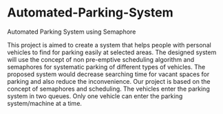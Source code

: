 # Automated-Parking-System
Automated Parking System using Semaphore


This project is aimed to create a
system that helps people with personal vehicles to find for parking easily at selected
areas. The designed system will use the concept of non pre-emptive scheduling
algorithm and semaphores for systematic parking of different types of vehicles. The
proposed system would decrease searching time for vacant spaces for parking and
also reduce the inconvenience. Our project is based on the concept of semaphores and
scheduling. The vehicles enter the parking system in two queues. Only one vehicle
can enter the parking system/machine at a time.
